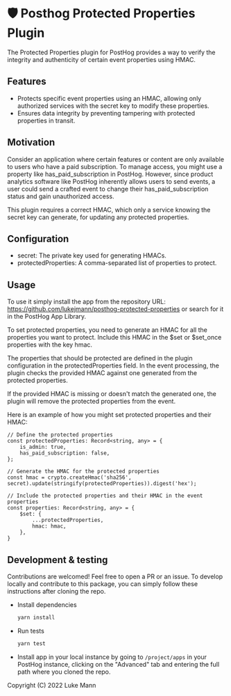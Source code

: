 # 🛡️ Posthog Protected Properties Plugin

The Protected Properties plugin for PostHog provides a way to verify the integrity and authenticity of certain event properties using HMAC.

## Features

-   Protects specific event properties using an HMAC, allowing only authorized services with the secret key to modify these properties.
-   Ensures data integrity by preventing tampering with protected properties in transit.

## Motivation

Consider an application where certain features or content are only available to users who have a paid subscription. To manage access, you might use a property like has_paid_subscription in PostHog. However, since product analytics software like PostHog inherently allows users to send events, a user could send a crafted event to change their has_paid_subscription status and gain unauthorized access.

This plugin requires a correct HMAC, which only a service knowing the secret key can generate, for updating any protected properties.

## Configuration

-   secret: The private key used for generating HMACs.
-   protectedProperties: A comma-separated list of properties to protect.

## Usage

To use it simply install the app from the repository URL: https://github.com/lukejmann/posthog-protected-properties or search for it in the PostHog App Library.

To set protected properties, you need to generate an HMAC for all the properties you want to protect. Include this HMAC in the $set or $set_once properties with the key hmac.

The properties that should be protected are defined in the plugin configuration in the protectedProperties field. In the event processing, the plugin checks the provided HMAC against one generated from the protected properties.

If the provided HMAC is missing or doesn't match the generated one, the plugin will remove the protected properties from the event.

Here is an example of how you might set protected properties and their HMAC:

```
// Define the protected properties
const protectedProperties: Record<string, any> = {
    is_admin: true,
    has_paid_subscription: false,
};

// Generate the HMAC for the protected properties
const hmac = crypto.createHmac('sha256', secret).update(stringify(protectedProperties)).digest('hex');

// Include the protected properties and their HMAC in the event properties
const properties: Record<string, any> = {
    $set: {
        ...protectedProperties,
        hmac: hmac,
    },
}
```

## Development & testing

Contributions are welcomed! Feel free to open a PR or an issue. To develop locally and contribute to this package, you can simply follow these instructions after cloning the repo.

-   Install dependencies
    ```bash
    yarn install
    ```
-   Run tests
    ```bash
    yarn test
    ```
-   Install app in your local instance by going to `/project/apps` in your PostHog instance, clicking on the "Advanced" tab and entering the full path where you cloned the repo.

Copyright (C) 2022 Luke Mann
